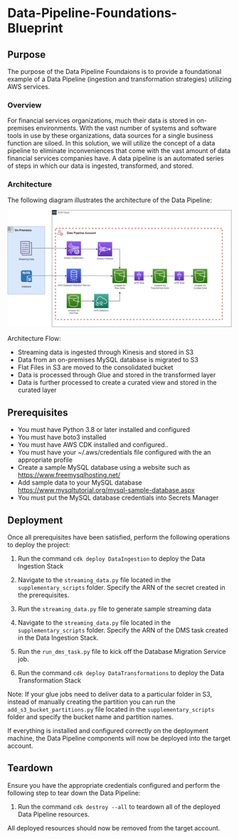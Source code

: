 
# Data-Pipeline-Foundations-Blueprint

## Purpose
The purpose of the Data Pipeline Foundaions is to provide a foundational example of a Data Pipeline (ingestion and transformation strategies) utilizing AWS services.

### Overview
For financial services organizations, much their data is stored in on-premises environments. With the vast number of systems and software tools in use by these organizations, data sources for a single business function are siloed. In this solution, we will utilize the concept of a data pipeline to eliminate inconveniences that come with the vast amount of data financial services companies have. A data pipeline is an automated series of steps in which our data is ingested, transformed, and stored.

### Architecture
The following diagram illustrates the architecture of the Data Pipeline:

![Data Pipeline Foundations Architecture Diagram](data-pipeline-architecture-diagram.png)


Architecture Flow:
- Streaming data is ingested through Kinesis and stored in S3
- Data from an on-premises MySQL database is migrated to S3
- Flat Files in S3 are moved to the consolidated bucket
- Data is processed through Glue and stored in the transformed layer
- Data is further processed to create a curated view and stored in the curated layer

## Prerequisites
- You must have Python 3.8 or later installed and configured
- You must have boto3 installed
- You must have AWS CDK installed and configured..
- You must have your ~/.aws/credentials file configured with the an appropriate profile
- Create a sample MySQL database using a website such as https://www.freemysqlhosting.net/
- Add sample data to your MySQL database https://www.mysqltutorial.org/mysql-sample-database.aspx
- You must put the MySQL database credentials into Secrets Manager
   

## Deployment
Once all prerequisites have been satisfied, perform the following operations to deploy the project:

1) Run the command `cdk deploy DataIngestion` to deploy the Data Ingestion Stack

2) Navigate to the `streaming_data.py` file located in the `supplementary_scripts` folder. Specify the ARN of the secret created in the prerequisites. 

3) Run the `streaming_data.py` file to generate sample streaming data

4) Navigate to the `streaming_data.py` file located in the `supplementary_scripts` folder. Specify the ARN of the DMS task created in the Data Ingestion Stack. 

5) Run the `run_dms_task.py` file to kick off the Database Migration Service job.

6) Run the command `cdk deploy DataTransformations` to deploy the Data Transformation Stack

Note:
If your glue jobs need to deliver data to a particular folder in S3, instead of manually creating the partition you can run the `add_s3_bucket_partitions.py` file located in the `supplementary_scripts` folder and specify the bucket name and partition names. 

If everything is installed and configured correctly on the deployment machine, the Data Pipeline components will now be deployed into the target account.

## Teardown
Ensure you have the appropriate credentials configured and perform the following step to tear down the Data Pipeline:

1) Run the command `cdk destroy --all` to teardown all of the deployed Data Pipeline resources.

All deployed resources should now be removed from the target account.

